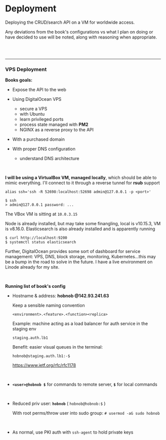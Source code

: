 # Deployment

Deploying the CRUD/search API on a VM for worldwide access.

Any deviations from the book's configurations vs what I plan on doing or have
decided to use will be noted, along with reasoning when appropriate.

<br><br>



--------------------------------------------------------------------------------
### VPS Deployment

__Books goals:__

- Expose the API to the web

- Using DigitalOcean VPS
  + secure a VPS
  + with Ubuntu
  + learn privileged ports
  + process state managed with __PM2__
  + NGINX as a reverse proxy to the API

- With a purchased domain

- With proper DNS configuration
  + understand DNS architecture

<br>


__I will be using a VirtualBox VM, managed locally__, which should be able to mimic
everything. I'll connect to it through a reverse tunnel for __rsub__ support

  ```
  alias ssh='ssh -R 52698:localhost:52698 admin@127.0.0.1 -p <port>'

  $ ssh
  > admin@127.0.0.1 password: ...
  ```

  The VBox VM is sitting at `10.0.3.15`

  Node is already installed, but may take some finangling, local is v10.15.3, VM is
  v8.16.0. Elasticsearch is also already installed and is apparently running

  ```
  $ curl http://localhost:9200
  $ systemctl status elasticsearch
  ```

  Further, DigitalOcean provides some sort of dashboard for service management:
  VPS, DNS, block storage, monitoring, Kubernetes...this may be a bump in the road
  to solve in the future. I have a live environment on Linode already for my site.

<br>

__Running list of book's config__

- Hostname & address: __hobnob @142.93.241.63__

  Keep a sensible naming convention

  ```
  <environment>.<feature>.<function><replica>
  ```

  Example: machine acting as a load balancer for auth service in the staging env

  ```
  staging.auth.lb1
  ```

  Benefit: easier visual queues in the terminal:

  ```
  hobnob@staging.auth.lb1:-$
  ```

  https://www.ietf.org/rfc/rfc1178

<br>


- __`<user>@hobnob $`__ for commands to remote server, __`$`__ for local commands

<br>


- Reduced priv user: __`hobnob`__ ( `hobnob@hobnob:$` )

  With root perms/throw user into sudo group: `# usermod -aG sudo hobnob`

<br>


- As normal, use PKI auth with `ssh-agent` to hold private keys
